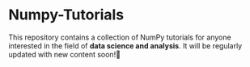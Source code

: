 # Numpy-Tutorials

This repository contains a collection of NumPy tutorials for anyone interested in the field of **data science and analysis**. It will be regularly updated with new content soon!🐍
